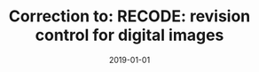 ---
title: "Correction to: RECODE: revision control for digital images"
collection: publications
category: manuscripts
permalink: /publication/2019-01-01-Correction-to-RECODE-revision-control-for-digital-images
date: 2019-01-01
venue: 'Multim. Tools Appl.'
paperurl: 'https://doi.org/10.1007/s11042-019-08458-4'
citation: ' Fabio Calefato,  Giovanna Castellano,  Veronica Rossano, &quot;Correction to: RECODE: revision control for digital images.&quot; <i>Multim. Tools Appl.</i>, 2019. DOI: <a href="https://doi.org/10.1007/s11042-019-08458-4">10.1007/s11042-019-08458-4</a>.'
doi: 10.1007/s11042-019-08458-4'
---